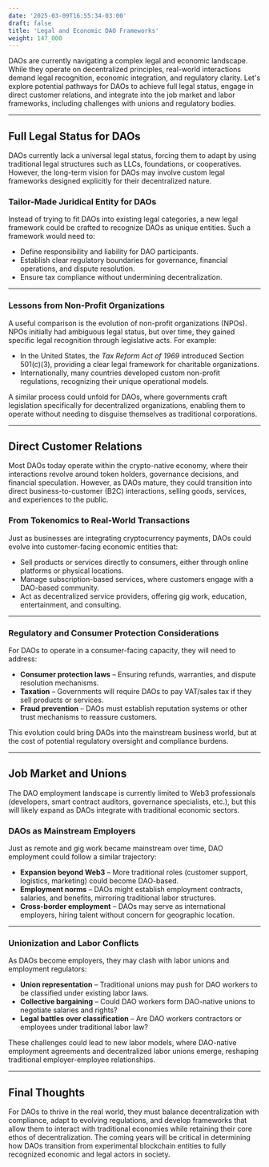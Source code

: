 ```yaml
---
date: '2025-03-09T16:55:34-03:00'
draft: false
title: 'Legal and Economic DAO Frameworks'
weight: 147_000
---
```


DAOs are currently navigating a complex legal and economic landscape. While they operate on decentralized principles, real-world interactions demand legal recognition, economic integration, and regulatory clarity. Let's explore potential pathways for DAOs to achieve full legal status, engage in direct customer relations, and integrate into the job market and labor frameworks, including challenges with unions and regulatory bodies.  

---

## **Full Legal Status for DAOs**  

DAOs currently lack a universal legal status, forcing them to adapt by using traditional legal structures such as LLCs, foundations, or cooperatives. However, the long-term vision for DAOs may involve custom legal frameworks designed explicitly for their decentralized nature.  

### **Tailor-Made Juridical Entity for DAOs**  
Instead of trying to fit DAOs into existing legal categories, a new legal framework could be crafted to recognize DAOs as unique entities. Such a framework would need to:  
- Define responsibility and liability for DAO participants.  
- Establish clear regulatory boundaries for governance, financial operations, and dispute resolution.  
- Ensure tax compliance without undermining decentralization.  

---

### **Lessons from Non-Profit Organizations**  
A useful comparison is the evolution of non-profit organizations (NPOs). NPOs initially had ambiguous legal status, but over time, they gained specific legal recognition through legislative acts. For example:  
- In the United States, the *Tax Reform Act of 1969* introduced Section 501(c)(3), providing a clear legal framework for charitable organizations.  
- Internationally, many countries developed custom non-profit regulations, recognizing their unique operational models.  

A similar process could unfold for DAOs, where governments craft legislation specifically for decentralized organizations, enabling them to operate without needing to disguise themselves as traditional corporations.  

---

## **Direct Customer Relations**  

Most DAOs today operate within the crypto-native economy, where their interactions revolve around token holders, governance decisions, and financial speculation. However, as DAOs mature, they could transition into direct business-to-customer (B2C) interactions, selling goods, services, and experiences to the public.  

### **From Tokenomics to Real-World Transactions**  
Just as businesses are integrating cryptocurrency payments, DAOs could evolve into customer-facing economic entities that:  
- Sell products or services directly to consumers, either through online platforms or physical locations.  
- Manage subscription-based services, where customers engage with a DAO-based community.  
- Act as decentralized service providers, offering gig work, education, entertainment, and consulting.  

---

### **Regulatory and Consumer Protection Considerations**  
For DAOs to operate in a consumer-facing capacity, they will need to address:  
- **Consumer protection laws** – Ensuring refunds, warranties, and dispute resolution mechanisms.  
- **Taxation** – Governments will require DAOs to pay VAT/sales tax if they sell products or services.  
- **Fraud prevention** – DAOs must establish reputation systems or other trust mechanisms to reassure customers.  

This evolution could bring DAOs into the mainstream business world, but at the cost of potential regulatory oversight and compliance burdens.  

---

## **Job Market and Unions**  

The DAO employment landscape is currently limited to Web3 professionals (developers, smart contract auditors, governance specialists, etc.), but this will likely expand as DAOs integrate with traditional economic sectors.  

### **DAOs as Mainstream Employers**  
Just as remote and gig work became mainstream over time, DAO employment could follow a similar trajectory:  
- **Expansion beyond Web3** – More traditional roles (customer support, logistics, marketing) could become DAO-based.  
- **Employment norms** – DAOs might establish employment contracts, salaries, and benefits, mirroring traditional labor structures.  
- **Cross-border employment** – DAOs may serve as international employers, hiring talent without concern for geographic location.  

---

### **Unionization and Labor Conflicts**  
As DAOs become employers, they may clash with labor unions and employment regulators:  
- **Union representation** – Traditional unions may push for DAO workers to be classified under existing labor laws.  
- **Collective bargaining** – Could DAO workers form DAO-native unions to negotiate salaries and rights?  
- **Legal battles over classification** – Are DAO workers contractors or employees under traditional labor law?  

These challenges could lead to new labor models, where DAO-native employment agreements and decentralized labor unions emerge, reshaping traditional employer-employee relationships.  

---

## **Final Thoughts**  

For DAOs to thrive in the real world, they must balance decentralization with compliance, adapt to evolving regulations, and develop frameworks that allow them to interact with traditional economies while retaining their core ethos of decentralization. The coming years will be critical in determining how DAOs transition from experimental blockchain entities to fully recognized economic and legal actors in society.  

